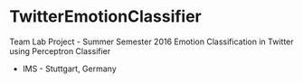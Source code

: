 # TwitterEmotionClassifier
Team Lab Project - Summer Semester 2016 
Emotion Classification in Twitter using Perceptron Classifier
- IMS - Stuttgart, Germany
